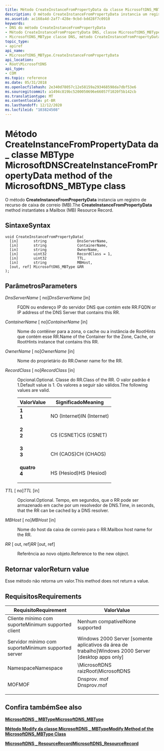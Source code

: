 ```yaml
---
title: Método CreateInstanceFromPropertyData da classe MicrosoftDNS_MBType
description: O método CreateInstanceFromPropertyData instancia um registro de recurso de caixa de correio (MB).
ms.assetid: ac160a4d-2af7-428e-9cbd-bdd28f7c0910
keywords:
- DNS do método CreateInstanceFromPropertyData
- Método CreateInstanceFromPropertyData DNS, classe MicrosoftDNS_MBType
- MicrosoftDNS_MBType classe DNS, método CreateInstanceFromPropertyData
topic_type:
- apiref
api_name:
- MicrosoftDNS_MBType.CreateInstanceFromPropertyData
api_location:
- Root\MicrosoftDNS
api_type:
- COM
ms.topic: reference
ms.date: 05/31/2018
ms.openlocfilehash: 2e340d78057c12e58159a293468598da7dbf53e6
ms.sourcegitcommit: a1494c819bc5200050696e66057f1020f5b142cb
ms.translationtype: MT
ms.contentlocale: pt-BR
ms.lasthandoff: 12/12/2020
ms.locfileid: "103824508"
---
```

# <a name="createinstancefrompropertydata-method-of-the-microsoftdns_mbtype-class"></a><span data-ttu-id="8d2f2-106">Método CreateInstanceFromPropertyData da \_ classe MBType MicrosoftDNS</span><span class="sxs-lookup"><span data-stu-id="8d2f2-106">CreateInstanceFromPropertyData method of the MicrosoftDNS\_MBType class</span></span>

<span data-ttu-id="8d2f2-107">O método **CreateInstanceFromPropertyData** instancia um registro de recurso de caixa de correio (MB).</span><span class="sxs-lookup"><span data-stu-id="8d2f2-107">The **CreateInstanceFromPropertyData** method instantiates a Mailbox (MB) Resource Record.</span></span>

## <a name="syntax"></a><span data-ttu-id="8d2f2-108">Sintaxe</span><span class="sxs-lookup"><span data-stu-id="8d2f2-108">Syntax</span></span>


```mof
void CreateInstanceFromPropertyData(
  [in]       string              DnsServerName,
  [in]       string              ContainerName,
  [in]       string              OwnerName,
  [in]       uint32              RecordClass = 1,
  [in]       uint32              TTL,
  [in]       string              MBHost,
  [out, ref] MicrosoftDNS_MBType &RR
);
```



## <a name="parameters"></a><span data-ttu-id="8d2f2-109">Parâmetros</span><span class="sxs-lookup"><span data-stu-id="8d2f2-109">Parameters</span></span>

<dl> <dt>

<span data-ttu-id="8d2f2-110">*DnsServerName* \[ no\]</span><span class="sxs-lookup"><span data-stu-id="8d2f2-110">*DnsServerName* \[in\]</span></span>
</dt> <dd>

<span data-ttu-id="8d2f2-111">FQDN ou endereço IP do servidor DNS que contém este RR.</span><span class="sxs-lookup"><span data-stu-id="8d2f2-111">FQDN or IP address of the DNS Server that contains this RR.</span></span>

</dd> <dt>

<span data-ttu-id="8d2f2-112">*ContainerName* \[ no\]</span><span class="sxs-lookup"><span data-stu-id="8d2f2-112">*ContainerName* \[in\]</span></span>
</dt> <dd>

<span data-ttu-id="8d2f2-113">Nome do contêiner para a zona, o cache ou a instância de RootHints que contém esse RR.</span><span class="sxs-lookup"><span data-stu-id="8d2f2-113">Name of the Container for the Zone, Cache, or RootHints instance that contains this RR.</span></span>

</dd> <dt>

<span data-ttu-id="8d2f2-114">*OwnerName* \[ no\]</span><span class="sxs-lookup"><span data-stu-id="8d2f2-114">*OwnerName* \[in\]</span></span>
</dt> <dd>

<span data-ttu-id="8d2f2-115">Nome do proprietário do RR.</span><span class="sxs-lookup"><span data-stu-id="8d2f2-115">Owner name for the RR.</span></span>

</dd> <dt>

<span data-ttu-id="8d2f2-116">*RecordClass* \[ no\]</span><span class="sxs-lookup"><span data-stu-id="8d2f2-116">*RecordClass* \[in\]</span></span>
</dt> <dd>

<span data-ttu-id="8d2f2-117">Opcional.</span><span class="sxs-lookup"><span data-stu-id="8d2f2-117">Optional.</span></span> <span data-ttu-id="8d2f2-118">Classe do RR.</span><span class="sxs-lookup"><span data-stu-id="8d2f2-118">Class of the RR.</span></span> <span data-ttu-id="8d2f2-119">O valor padrão é 1.</span><span class="sxs-lookup"><span data-stu-id="8d2f2-119">Default value is 1.</span></span> <span data-ttu-id="8d2f2-120">Os valores a seguir são válidos.</span><span class="sxs-lookup"><span data-stu-id="8d2f2-120">The following values are valid.</span></span>



| <span data-ttu-id="8d2f2-121">Valor</span><span class="sxs-lookup"><span data-stu-id="8d2f2-121">Value</span></span>                                                                                                | <span data-ttu-id="8d2f2-122">Significado</span><span class="sxs-lookup"><span data-stu-id="8d2f2-122">Meaning</span></span>                  |
|------------------------------------------------------------------------------------------------------|--------------------------|
| <span id="1"></span><dl> <span data-ttu-id="8d2f2-123"><dt>**1**</dt></span><span class="sxs-lookup"><span data-stu-id="8d2f2-123"><dt>**1**</dt></span></span> </dl> | <span data-ttu-id="8d2f2-124">NO (Internet)</span><span class="sxs-lookup"><span data-stu-id="8d2f2-124">IN (Internet)</span></span><br/> |
| <span id="2"></span><dl> <span data-ttu-id="8d2f2-125"><dt>**2**</dt></span><span class="sxs-lookup"><span data-stu-id="8d2f2-125"><dt>**2**</dt></span></span> </dl> | <span data-ttu-id="8d2f2-126">CS (CSNET)</span><span class="sxs-lookup"><span data-stu-id="8d2f2-126">CS (CSNET)</span></span><br/>    |
| <span id="3"></span><dl> <span data-ttu-id="8d2f2-127"><dt>**3**</dt></span><span class="sxs-lookup"><span data-stu-id="8d2f2-127"><dt>**3**</dt></span></span> </dl> | <span data-ttu-id="8d2f2-128">CH (CAOS)</span><span class="sxs-lookup"><span data-stu-id="8d2f2-128">CH (CHAOS)</span></span><br/>    |
| <span id="4"></span><dl> <span data-ttu-id="8d2f2-129"><dt>**quatro**</dt></span><span class="sxs-lookup"><span data-stu-id="8d2f2-129"><dt>**4**</dt></span></span> </dl> | <span data-ttu-id="8d2f2-130">HS (Hesiod)</span><span class="sxs-lookup"><span data-stu-id="8d2f2-130">HS (Hesiod)</span></span><br/>   |



 

</dd> <dt>

<span data-ttu-id="8d2f2-131">*TTL* \[ no\]</span><span class="sxs-lookup"><span data-stu-id="8d2f2-131">*TTL* \[in\]</span></span>
</dt> <dd>

<span data-ttu-id="8d2f2-132">Opcional.</span><span class="sxs-lookup"><span data-stu-id="8d2f2-132">Optional.</span></span> <span data-ttu-id="8d2f2-133">Tempo, em segundos, que o RR pode ser armazenado em cache por um resolvedor de DNS.</span><span class="sxs-lookup"><span data-stu-id="8d2f2-133">Time, in seconds, that the RR can be cached by a DNS resolver.</span></span>

</dd> <dt>

<span data-ttu-id="8d2f2-134">*MBHost* \[ no\]</span><span class="sxs-lookup"><span data-stu-id="8d2f2-134">*MBHost* \[in\]</span></span>
</dt> <dd>

<span data-ttu-id="8d2f2-135">Nome do host da caixa de correio para o RR.</span><span class="sxs-lookup"><span data-stu-id="8d2f2-135">Mailbox host name for the RR.</span></span>

</dd> <dt>

<span data-ttu-id="8d2f2-136">*RR* \[ out, ref\]</span><span class="sxs-lookup"><span data-stu-id="8d2f2-136">*RR* \[out, ref\]</span></span>
</dt> <dd>

<span data-ttu-id="8d2f2-137">Referência ao novo objeto.</span><span class="sxs-lookup"><span data-stu-id="8d2f2-137">Reference to the new object.</span></span>

</dd> </dl>

## <a name="return-value"></a><span data-ttu-id="8d2f2-138">Retornar valor</span><span class="sxs-lookup"><span data-stu-id="8d2f2-138">Return value</span></span>

<span data-ttu-id="8d2f2-139">Esse método não retorna um valor.</span><span class="sxs-lookup"><span data-stu-id="8d2f2-139">This method does not return a value.</span></span>

## <a name="requirements"></a><span data-ttu-id="8d2f2-140">Requisitos</span><span class="sxs-lookup"><span data-stu-id="8d2f2-140">Requirements</span></span>



| <span data-ttu-id="8d2f2-141">Requisito</span><span class="sxs-lookup"><span data-stu-id="8d2f2-141">Requirement</span></span> | <span data-ttu-id="8d2f2-142">Valor</span><span class="sxs-lookup"><span data-stu-id="8d2f2-142">Value</span></span> |
|-------------------------------------|----------------------------------------------------------------------------------------|
| <span data-ttu-id="8d2f2-143">Cliente mínimo com suporte</span><span class="sxs-lookup"><span data-stu-id="8d2f2-143">Minimum supported client</span></span><br/> | <span data-ttu-id="8d2f2-144">Nenhum compatível</span><span class="sxs-lookup"><span data-stu-id="8d2f2-144">None supported</span></span><br/>                                                              |
| <span data-ttu-id="8d2f2-145">Servidor mínimo com suporte</span><span class="sxs-lookup"><span data-stu-id="8d2f2-145">Minimum supported server</span></span><br/> | <span data-ttu-id="8d2f2-146">Windows 2000 Server \[somente aplicativos da área de trabalho\]</span><span class="sxs-lookup"><span data-stu-id="8d2f2-146">Windows 2000 Server \[desktop apps only\]</span></span><br/>                                   |
| <span data-ttu-id="8d2f2-147">Namespace</span><span class="sxs-lookup"><span data-stu-id="8d2f2-147">Namespace</span></span><br/>                | <span data-ttu-id="8d2f2-148">\\MicrosoftDNS raiz</span><span class="sxs-lookup"><span data-stu-id="8d2f2-148">Root\\MicrosoftDNS</span></span><br/>                                                          |
| <span data-ttu-id="8d2f2-149">MOF</span><span class="sxs-lookup"><span data-stu-id="8d2f2-149">MOF</span></span><br/>                      | <dl> <span data-ttu-id="8d2f2-150"><dt>Dnsprov. mof</dt></span><span class="sxs-lookup"><span data-stu-id="8d2f2-150"><dt>Dnsprov.mof</dt></span></span> </dl> |



## <a name="see-also"></a><span data-ttu-id="8d2f2-151">Confira também</span><span class="sxs-lookup"><span data-stu-id="8d2f2-151">See also</span></span>

<dl> <dt>

[<span data-ttu-id="8d2f2-152">**MicrosoftDNS \_ MBType**</span><span class="sxs-lookup"><span data-stu-id="8d2f2-152">**MicrosoftDNS\_MBType**</span></span>](microsoftdns-mbtype.md)
</dt> <dt>

[<span data-ttu-id="8d2f2-153">**Método Modify da classe MicrosoftDNS \_ MBType**</span><span class="sxs-lookup"><span data-stu-id="8d2f2-153">**Modify Method of the MicrosoftDNS\_MBType Class**</span></span>](microsoftdns-mbtype-modify.md)
</dt> <dt>

[<span data-ttu-id="8d2f2-154">**MicrosoftDNS \_ ResourceRecord**</span><span class="sxs-lookup"><span data-stu-id="8d2f2-154">**MicrosoftDNS\_ResourceRecord**</span></span>](microsoftdns-resourcerecord.md)
</dt> </dl>

 

 






